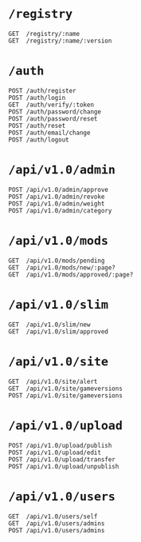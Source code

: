 # `/registry`
```
GET  /registry/:name
GET  /registry/:name/:version
```

# `/auth`
```
POST /auth/register
POST /auth/login
GET  /auth/verify/:token
POST /auth/password/change
POST /auth/password/reset
POST /auth/reset
POST /auth/email/change
POST /auth/logout
```

# `/api/v1.0/admin`
```
POST /api/v1.0/admin/approve
POST /api/v1.0/admin/revoke
POST /api/v1.0/admin/weight
POST /api/v1.0/admin/category
```

# `/api/v1.0/mods`
```
GET  /api/v1.0/mods/pending
GET  /api/v1.0/mods/new/:page?
GET  /api/v1.0/mods/approved/:page?
```

# `/api/v1.0/slim`
```
GET  /api/v1.0/slim/new
GET  /api/v1.0/slim/approved
```

# `/api/v1.0/site`
```
GET  /api/v1.0/site/alert
GET  /api/v1.0/site/gameversions
POST /api/v1.0/site/gameversions
```

# `/api/v1.0/upload`
```
POST /api/v1.0/upload/publish
POST /api/v1.0/upload/edit
POST /api/v1.0/upload/transfer
POST /api/v1.0/upload/unpublish
```

# `/api/v1.0/users`
```
GET  /api/v1.0/users/self
GET  /api/v1.0/users/admins
POST /api/v1.0/users/admins
```
